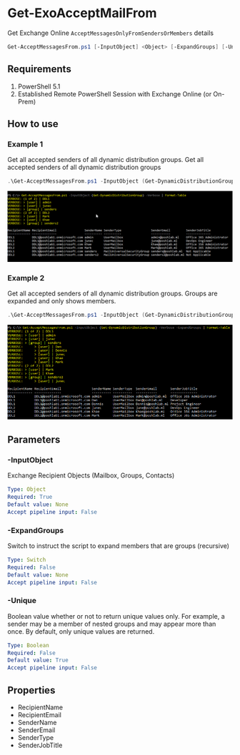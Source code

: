 # Get-ExoAcceptMailFrom

Get Exchange Online `AcceptMessagesOnlyFromSendersOrMembers` details

```PowerShell
Get-AcceptMessagesFrom.ps1 [-InputObject] <Object> [-ExpandGroups] [-Unique <bool>] [<CommonParameters>]
```

## Requirements

1. PowerShell 5.1
2. Established Remote PowerShell Session with Exchange Online (or On-Prem)

## How to use

### Example 1

Get all accepted senders of all dynamic distribution groups. Get all accepted senders of all dynamic distribution groups

```PowerShell
.\Get-AcceptMessagesFrom.ps1 -InputObject (Get-DynamicDistributionGroup DDL1) -verbose
```

![Example 1](https://github.com/junecastillote/Get-AcceptMessagesFrom/blob/master/images/Example1.png)

### Example 2

Get all accepted senders of all dynamic distribution groups. Groups are expanded and only shows members.

```PowerShell
.\Get-AcceptMessagesFrom.ps1 -InputObject (Get-DynamicDistributionGroup) -Verbose -ExpandGroups | Format-Table
```

![Example 2](https://github.com/junecastillote/Get-AcceptMessagesFrom/blob/master/images/Example2.png)

## Parameters

### -InputObject

Exchange Recipient Objects (Mailbox, Groups, Contacts)

```yaml
Type: Object
Required: True
Default value: None
Accept pipeline input: False
```

### -ExpandGroups

Switch to instruct the script to expand members that are groups (recursive)

```yaml
Type: Switch
Required: False
Default value: None
Accept pipeline input: False
```

### -Unique

Boolean value whether or not to return unique values only. For example, a sender may be a member of nested groups and may appear more than once. By default, only unique values are returned.

```yaml
Type: Boolean
Required: False
Default value: True
Accept pipeline input: False
```

## Properties

* RecipientName
* RecipientEmail
* SenderName
* SenderEmail
* SenderType
* SenderJobTitle
